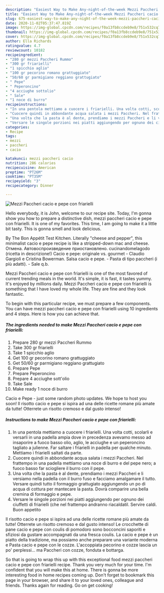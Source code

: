 ```yaml
---
description: "Easiest Way to Make Any-night-of-the-week Mezzi Paccheri cacio e pepe con friarielli"
title: "Easiest Way to Make Any-night-of-the-week Mezzi Paccheri cacio e pepe con friarielli"
slug: 675-easiest-way-to-make-any-night-of-the-week-mezzi-paccheri-cacio-e-pepe-con-friarielli
date: 2020-11-02T05:37:47.819Z
image: https://img-global.cpcdn.com/recipes/f0a13fb8ccdeb9e8/751x532cq70/mezzi-paccheri-cacio-e-pepe-con-friarielli-recipe-main-photo.jpg
thumbnail: https://img-global.cpcdn.com/recipes/f0a13fb8ccdeb9e8/751x532cq70/mezzi-paccheri-cacio-e-pepe-con-friarielli-recipe-main-photo.jpg
cover: https://img-global.cpcdn.com/recipes/f0a13fb8ccdeb9e8/751x532cq70/mezzi-paccheri-cacio-e-pepe-con-friarielli-recipe-main-photo.jpg
author: Ella Richards
ratingvalue: 4.7
reviewcount: 10182
recipeingredient:
- "280 gr mezzi Paccheri Rummo"
- "300 gr friarielli"
- "1 spicchio aglio"
- "100 gr pecorino romano grattuggiato"
- "50/60 gr parmigiano reggiano grattugiato"
- " Pepe"
- " Peperoncino"
- "4 acciughe sottolio"
- " Sale"
- "1 noce di burro"
recipeinstructions:
- "In una pentola mettiamo a cuocere i friarielli. Una volta cotti, scolarli e versarli in una padella ampia dove in precedenza avevamo messo ad insaporire a fuoco basso olio, aglio, le acciughe e un peperoncino tagliato a julienne. Far saltare i friarielli in padella per qualche minuto. Mettiamo i friarielli saltati da parte."
- "Cuocere quindi in abbondante acqua salata i mezzi Paccheri. Nel frattempo in una padella mettiamo una noce di burro e del pepe nero; a fuoco basso far sciogliere il burro con il pepe."
- "Una volta che la pasta è al dente, prendiamo i mezzi Paccheri e li versiamo nella padella con il burro fuso e facciamo amalgamare il tutto. Versare quindi tutto il formaggio grattugiato aggiungendo un po di acqua di cottura per mantecare la pasta. Dovrà comparire una bella cremina di formaggio e pepe."
- "Versare le singole porzioni nei piatti aggiungendo per ognuno dei ciuffetti di friarielli (che nel frattempo andranno riacaldatil. Servire caldi. Buon appetito"
categories:
- Recipe
tags:
- mezzi
- paccheri
- cacio

katakunci: mezzi paccheri cacio 
nutrition: 286 calories
recipecuisine: American
preptime: "PT26M"
cooktime: "PT35M"
recipeyield: "3"
recipecategory: Dinner

---
```



![Mezzi Paccheri cacio e pepe con friarielli](https://img-global.cpcdn.com/recipes/f0a13fb8ccdeb9e8/751x532cq70/mezzi-paccheri-cacio-e-pepe-con-friarielli-recipe-main-photo.jpg)

Hello everybody, it is John, welcome to our recipe site. Today, I'm gonna show you how to prepare a distinctive dish, mezzi paccheri cacio e pepe con friarielli. It is one of my favorites. This time, I am going to make it a little bit tasty. This is gonna smell and look delicious.

By The Bon Appétit Test Kitchen. Literally &#34;cheese and pepper&#34;, this minimalist cacio e pepe recipe is like a stripped-down mac and cheese. Отмена. Автовоспроизведение приостановлено. cucinandomelagodo (ricetta in descrizione!) Cacio e pepe: originale vs. gourmet - Claudio Gargioli e Cristina Bowerman. Salsa cacio e pepe. - Pasta di tipo paccheri (i più adatti). - Sale q.b.

Mezzi Paccheri cacio e pepe con friarielli is one of the most favored of current trending meals in the world. It's simple, it is fast, it tastes yummy. It's enjoyed by millions daily. Mezzi Paccheri cacio e pepe con friarielli is something that I have loved my whole life. They are fine and they look fantastic.


To begin with this particular recipe, we must prepare a few components. You can have mezzi paccheri cacio e pepe con friarielli using 10 ingredients and 4 steps. Here is how you can achieve that.

<!--inarticleads1-->

##### The ingredients needed to make Mezzi Paccheri cacio e pepe con friarielli:

1. Prepare 280 gr mezzi Paccheri Rummo
1. Take 300 gr friarielli
1. Take 1 spicchio aglio
1. Get 100 gr pecorino romano grattuggiato
1. Get 50/60 gr parmigiano reggiano grattugiato
1. Prepare  Pepe
1. Prepare  Peperoncino
1. Prepare 4 acciughe sott&#39;olio
1. Take  Sale
1. Make ready 1 noce di burro


Cacio e Pepe - just some random photo updates. We hope to host you soon! Il risotto cacio e pepe si ispira ad una delle ricette romane più amate da tutte! Otterrete un risotto cremoso e dal gusto intenso! 

<!--inarticleads2-->

##### Instructions to make Mezzi Paccheri cacio e pepe con friarielli:

1. In una pentola mettiamo a cuocere i friarielli. Una volta cotti, scolarli e versarli in una padella ampia dove in precedenza avevamo messo ad insaporire a fuoco basso olio, aglio, le acciughe e un peperoncino tagliato a julienne. Far saltare i friarielli in padella per qualche minuto. Mettiamo i friarielli saltati da parte.
1. Cuocere quindi in abbondante acqua salata i mezzi Paccheri. Nel frattempo in una padella mettiamo una noce di burro e del pepe nero; a fuoco basso far sciogliere il burro con il pepe.
1. Una volta che la pasta è al dente, prendiamo i mezzi Paccheri e li versiamo nella padella con il burro fuso e facciamo amalgamare il tutto. Versare quindi tutto il formaggio grattugiato aggiungendo un po di acqua di cottura per mantecare la pasta. Dovrà comparire una bella cremina di formaggio e pepe.
1. Versare le singole porzioni nei piatti aggiungendo per ognuno dei ciuffetti di friarielli (che nel frattempo andranno riacaldatil. Servire caldi. Buon appetito


Il risotto cacio e pepe si ispira ad una delle ricette romane più amate da tutte! Otterrete un risotto cremoso e dal gusto intenso! Le crocchette di pane cacio e pepe con coulis di pomodoro sono bocconcini saporiti e sfiziosi da gustare accompagnati da una fresca coulis. La cacio e pepe è un piatto della tradizione, ma possiamo anche preparare una variante moderna e Pasta cacio e pepe con le cozze. L&#39;accoppiata pecorino e cozze lascia un po&#39; perplessi… ma Paccheri con cozze, fonduta e bottarga. 

So that is going to wrap this up with this exceptional food mezzi paccheri cacio e pepe con friarielli recipe. Thank you very much for your time. I'm confident that you will make this at home. There is gonna be more interesting food in home recipes coming up. Don't forget to bookmark this page in your browser, and share it to your loved ones, colleague and friends. Thanks again for reading. Go on get cooking!
